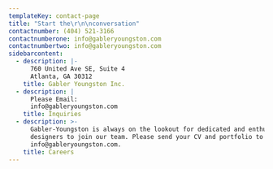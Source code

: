 ```yaml
---
templateKey: contact-page
title: "Start the\r\n\nconversation"
contactnumber: (404) 521-3166
contactnumberone: info@gableryoungston.com
contactnumbertwo: info@gableryoungston.com
sidebarcontent:
  - description: |-
      760 United Ave SE, Suite 4
      Atlanta, GA 30312
    title: Gabler Youngston Inc.
  - description: |
      Please Email:
      info@gableryoungston.com
    title: Inquiries
  - description: >-
      Gabler-Youngston is always on the lookout for dedicated and enthusiastic
      designers to join our team. Please send your CV and portfolio to
      info@gableryoungston.com.
    title: Careers
---
```


